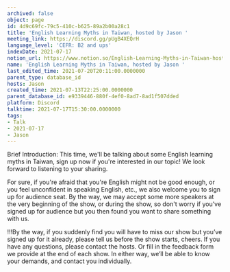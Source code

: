 ```yaml
---
archived: false
object: page
id: 4d9c69fc-79c5-410c-b625-89a2b00a28c1
title: 'English Learning Myths in Taiwan, hosted by Jason '
meeting_link: https://discord.gg/pUgB4XEQrH
language_level: 'CEFR: B2 and ups'
indexDate: 2021-07-17
notion_url: https://www.notion.so/English-Learning-Myths-in-Taiwan-hosted-by-Jason-4d9c69fc79c5410cb62589a2b00a28c1
name: 'English Learning Myths in Taiwan, hosted by Jason '
last_edited_time: 2021-07-20T20:11:00.0000000
parent_type: database_id
hosts: Jason
created_time: 2021-07-13T22:25:00.0000000
parent_database_id: e9339446-880f-4ef0-8ad7-8ad1f507dded
platform: Discord
talktime: 2021-07-17T15:30:00.0000000
tags:
- Talk
- 2021-07-17
- Jason
---
```





Brief Introduction: This time, we'll be talking about some English learning myths in Taiwan, sign up now if you're interested in our topic! 
We look forward to listening to your sharing. 

For sure, if you're afraid that you're English might not be good enough, or you feel unconfident in speaking English, etc., we also welcome you to sign up for audience seat. By the way, we may accept some more speakers at the very beginning of the show, or during the show, so don't worry if you've signed up for audience but you then found you want to share something with us.

!!!By the way, if you suddenly find you will have to miss our show but you’ve signed up for it already, please tell us before the show starts, cheers.
If you have any questions, please contact the hosts. Or fill in the feedback form we provide at the end of each show. In either way, we’ll be able to know your demands, and contact you individually.



